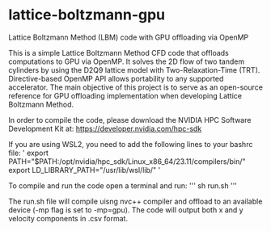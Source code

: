 # lattice-boltzmann-gpu
Lattice Boltzmann Method (LBM) code with GPU offloading via OpenMP

This is a simple Lattice Boltzmann Method CFD code that offloads computations to GPU via OpenMP. 
It solves the 2D flow of two tandem cylinders by using the D2Q9 lattice model with Two-Relaxation-Time (TRT). 
Directive-based OpenMP API allows portability to any supported accelerator. 
The main objective of this project is to serve as an open-source reference for GPU offloading implementation when developing Lattice Boltzmann Method.
 
In order to compile the code, please download the NVIDIA HPC Software Development Kit at: 
https://developer.nvidia.com/hpc-sdk

If you are using WSL2, you need to add the following lines to your bashrc file:
' export PATH="$PATH:/opt/nvidia/hpc_sdk/Linux_x86_64/23.11/compilers/bin/"
export LD_LIBRARY_PATH="/usr/lib/wsl/lib/" '

To compile and run the code open a terminal and run:
'''
sh run.sh
'''

The run.sh file will compile uisng nvc++ compiler and offload to an available device (-mp flag is set to -mp=gpu). 
The code will output both x and y velocity components in .csv format.
